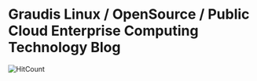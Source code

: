 # Graudis Linux / OpenSource / Public Cloud Enterprise Computing Technology Blog
![HitCount](http://hits.dwyl.com/graudis/graudisgithubio.svg)
